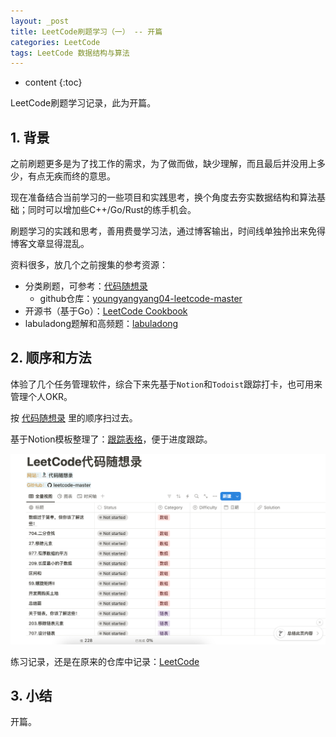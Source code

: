 ```yaml
---
layout: _post
title: LeetCode刷题学习（一） -- 开篇
categories: LeetCode
tags: LeetCode 数据结构与算法
---
```


* content
{:toc}

LeetCode刷题学习记录，此为开篇。



## 1. 背景

之前刷题更多是为了找工作的需求，为了做而做，缺少理解，而且最后并没用上多少，有点无疾而终的意思。

现在准备结合当前学习的一些项目和实践思考，换个角度去夯实数据结构和算法基础；同时可以增加些C++/Go/Rust的练手机会。

刷题学习的实践和思考，善用费曼学习法，通过博客输出，时间线单独拎出来免得博客文章显得混乱。

资料很多，放几个之前搜集的参考资源：

* 分类刷题，可参考：[代码随想录](https://www.programmercarl.com/)
    * github仓库：[youngyangyang04-leetcode-master](https://github.com/youngyangyang04/leetcode-master)
* 开源书（基于Go）：[LeetCode Cookbook](https://books.halfrost.com/leetcode/)
* labuladong题解和高频题：[labuladong](https://github.com/labuladong/fucking-algorithm/tree/master)

## 2. 顺序和方法

体验了几个任务管理软件，综合下来先基于`Notion`和`Todoist`跟踪打卡，也可用来管理个人OKR。

按 [代码随想录](https://www.programmercarl.com/) 里的顺序扫过去。

基于Notion模板整理了：[跟踪表格](https://www.notion.so/LeetCode-11eab3553ae580799bebd0f673f69c53?pvs=4)，便于进度跟踪。

![Notion跟踪表格](/images/2024-10-16-leetcode-seq.png)

练习记录，还是在原来的仓库中记录：[LeetCode](https://github.com/xiaodongQ/LeetCode)

## 3. 小结

开篇。
